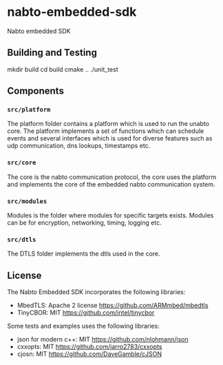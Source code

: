# nabto-embedded-sdk

Nabto embedded SDK

## Building and Testing

mkdir build
cd build
cmake ..
./unit_test


## Components

### `src/platform`

The platform folder contains a platform which is used to run the
unabto core. The platform implements a set of functions which can
schedule events and several interfaces which is used for diverse
features such as udp communication, dns lookups, timestamps etc.

### `src/core`

The core is the nabto communication protocol, the core uses the
platform and implements the core of the embedded nabto communication
system.

### `src/modules`

Modules is the folder where modules for specific targets
exists. Modules can be for encryption, networking, timing, logging
etc.

### `src/dtls`

The DTLS folder implements the dtls used in the core.


## License

The Nabto Embedded SDK incorporates the following libraries:

  * MbedTLS: Apache 2 license https://github.com/ARMmbed/mbedtls
  * TinyCBOR: MIT https://github.com/intel/tinycbor

Some tests and examples uses the following libraries:

  * json for modern c++: MIT https://github.com/nlohmann/json
  * cxxopts: MIT https://github.com/jarro2783/cxxopts
  * cjosn: MIT https://github.com/DaveGamble/cJSON

